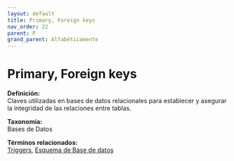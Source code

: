 ```yaml
---
layout: default
title: Primary, Foreign keys
nav_order: 22
parent: P
grand_parent: Alfabéticamente
---
```


# Primary, Foreign keys

**Definición:**  
Claves utilizadas en bases de datos relacionales para establecer y asegurar la integridad de las relaciones entre tablas.

**Taxonomía:**  
Bases de Datos

**Términos relacionados:**  
[Triggers](https://maleniski.github.io/diccionario-angl-tec-mx/docs/alfabeticamente/T/triggers.html), [Esquema de Base de datos](https://maleniski.github.io/diccionario-angl-tec-mx/docs/alfabeticamente/E/esquema-de-base-de-datos.html)
